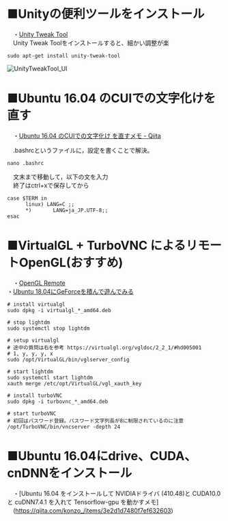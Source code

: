 # ■Unityの便利ツールをインストール
　・[Unity Tweak Tool](https://kledgeb.blogspot.com/2013/07/ubuntu-unity-tweak-tool-1-unityuiunity.html)   
　Unity Tweak Toolをインストールすると、細かい調整が楽   
```
sudo apt-get install unity-tweak-tool
```
![UnityTweakTool_UI](https://user-images.githubusercontent.com/30023363/75627245-e5556600-5c11-11ea-82e8-86bcbac368db.jpg)   

# ■Ubuntu 16.04 のCUIでの文字化けを直す   
　・[Ubuntu 16.04 のCUIでの文字化け を直すメモ - Qiita](https://qiita.com/konzo_/items/65c1679645ba42d347fb)   

　.bashrcというファイルに，設定を書くことで解決。   
 
```
nano .bashrc
```
　文末まで移動して，以下の文を入力   
　終了はctrl+xで保存してから   

```
case $TERM in
      linux) LANG=C ;;
      *)       LANG=ja_JP.UTF-8;;
esac
```

# ■VirtualGL + TurboVNC によるリモートOpenGL(おすすめ)
　・[OpenGL Remote](https://geraniums.hatenablog.com/entry/2018/05/25/151153)  
  ・[Ubuntu 18.04にGeForceを積んで遊んでみる](https://qiita.com/exthnet/items/dcb0bd94f09a2b4c9835)   
 ```
 # install virtualgl
 sudo dpkg -i virtualgl_*_amd64.deb
 
 # stop lightdm
 sudo systemctl stop lightdm
 
 # setup virtualgl
 # 途中の質問は右を参考 https://virtualgl.org/vgldoc/2_2_1/#hd005001
 # 1, y, y, y, x 
 sudo /opt/VirtualGL/bin/vglserver_config

# start lightdm
sudo systemctl start lightdm
xauth merge /etc/opt/VirtualGL/vgl_xauth_key

 # install turboVNC
 sudo dpkg -i turbovnc_*_amd64.deb
 
 # start turboVNC
 # 初回はパスワード登録。パスワード文字列長が8に制限されているのに注意
 /opt/TurboVNC/bin/vncserver -depth 24
 
 ```
    
# ■Ubuntu 16.04にdrive、CUDA、cnDNNをインストール
　・[Ubuntu 16.04 をインストールして NVIDIAドライバ (410.48)と CUDA10.0 と cuDNN7.4.1 を入れて Tensorflow-gpu を動かすメモ]   
　(https://qiita.com/konzo_/items/3e2d1d7480f7ef632603)      
